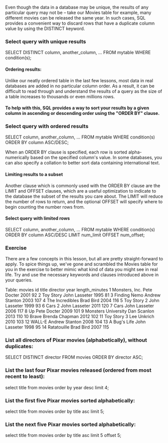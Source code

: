 Even though the data in a database may be unique, the results of any particular query may not be – take our Movies table for example, many different movies can be released the same year. In such cases, SQL provides a convenient way to discard rows that have a duplicate column value by using the DISTINCT keyword.

### Select query with unique results
SELECT DISTINCT column, another_column, …
FROM mytable
WHERE condition(s);

#### Ordering results:
Unlike our neatly ordered table in the last few lessons, most data in real databases are added in no 
particular column order. As a result, it can be difficult to read through and understand the results of a 
query as the size of a table increases to thousands or even millions rows.

#### To help with this, SQL provides a way to sort your results by a given column in ascending or descending order using the "ORDER BY" clause.

### Select query with ordered results
SELECT column, another_column, …
FROM mytable
WHERE condition(s)
ORDER BY column ASC/DESC;

When an ORDER BY clause is specified, each row is sorted alpha-numerically based on the specified column's value. 
In some databases, you can also specify a collation to better sort data containing international text.

#### Limiting results to a subset
Another clause which is commonly used with the ORDER BY clause are the LIMIT and OFFSET clauses, which are a useful optimization to indicate to the database the subset of the results you care about.
The LIMIT will reduce the number of rows to return, and the optional OFFSET will specify where to begin counting the number rows from.

#### Select query with limited rows
SELECT column, another_column, …
FROM mytable
WHERE condition(s)
ORDER BY column ASC/DESC
LIMIT num_limit OFFSET num_offset;


### Exercise
There are a few concepts in this lesson, but all are pretty straight-forward to apply. To spice things up, we've gone and scrambled the Movies table for you in the exercise to better mimic what kind of data you might see in real life. 
Try and use the necessary keywords and clauses introduced above in your queries.

Table: movies
id	title	director	year	length_minutes
1	Monsters, Inc.	Pete Docter	2001	92
2	Toy Story	John Lasseter	1995	81
3	Finding Nemo	Andrew Stanton	2003	107
4	The Incredibles	Brad Bird	2004	116
5	Toy Story 2	John Lasseter	1999	93
6	Cars 2	John Lasseter	2011	120
7	Cars	John Lasseter	2006	117
8	Up	Pete Docter	2009	101
9	Monsters University	Dan Scanlon	2013	110
10	Brave	Brenda Chapman	2012	102
11	Toy Story 3	Lee Unkrich	2010	103
12	WALL-E	Andrew Stanton	2008	104
13	A Bug's Life	John Lasseter	1998	95
14	Ratatouille	Brad Bird	2007	115


### List all directors of Pixar movies (alphabetically), without duplicates:
SELECT DISTINCT director FROM movies
ORDER BY director ASC;


### List the last four Pixar movies released (ordered from most recent to least):
select title from movies 
order by year desc
limit 4;


### List the first five Pixar movies sorted alphabetically:
select title from movies
order by title asc
limit 5;


### List the next five Pixar movies sorted alphabetically:
select title from movies
order by title asc
limit 5 offset 5;


